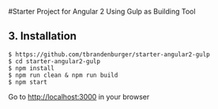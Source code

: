 #Starter Project for Angular 2 
Using Gulp as Building Tool



## 3. Installation
```
$ https://github.com/tbrandenburger/starter-angular2-gulp
$ cd starter-angular2-gulp
$ npm install 
$ npm run clean & npm run build
$ npm start
```
Go to [http://localhost:3000](http://localhost:3000) in your browser

